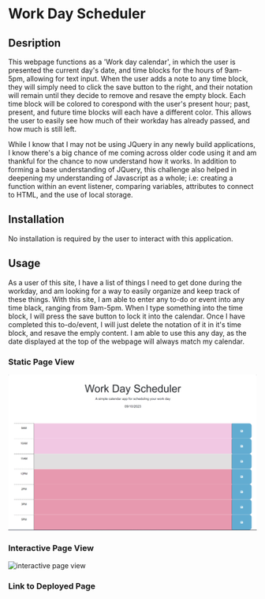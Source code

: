 # Work Day Scheduler

## Desription

This webpage functions as a 'Work day calendar', in which the user is presented the current day's date, and time blocks for the hours of 9am-5pm, allowing for text input. When the user adds a note to any time block, they will simply need to click the save button to the right, and their notation will remain until they decide to remove and resave the empty block. Each time block will be colored to corespond with the user's present hour; past, present, and future time blocks will each have a different color. This allows the user to easily see how much of their workday has already passed, and how much is still left. 

While I know that I may not be using JQuery in any newly build applications, I know there's a big chance of me coming across older code using it and am thankful for the chance to now understand how it works. In addition to forming a base understanding of JQuery, this challenge also helped in deepening my understanding of Javascript as a whole; i.e: creating a function within an event listener, comparing variables, attributes to connect to HTML, and the use of local storage.

## Installation

No installation is required by the user to interact with this application.

## Usage

As a user of this site, I have a list of things I need to get done during the workday, and am looking for a way to easily organize and keep track of these things. With this site, I am able to enter any to-do or event into any time black, ranging from 9am-5pm. When I type something into the time block, I will press the save button to lock it into the calendar. Once I have completed this to-do/event, I will just delete the notation of it in it's time block, and resave the emply content. I am able to use this any day, as the date displayed at the top of the webpage will always match my calendar. 

### Static Page View

![static page view](./Assets/Full-Screen.png)

### Interactive Page View

![interactive page view](./Assets/Calendar-Screen.gif)

### Link to Deployed Page
